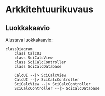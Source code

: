 # Arkkitehtuurikuvaus

## Luokkakaavio

Alustava luokkakaavio:

```mermaid
classDiagram
    class CalcUI
    class SciCalcView
    class SciCalcController
    class SciCalcDatabase

    CalcUI --|> SciCalcView
    CalcUI --|> SciCalcController
    SciCalcView --|> SciCalcController
    SciCalcController --|> SciCalcDatabase
```

